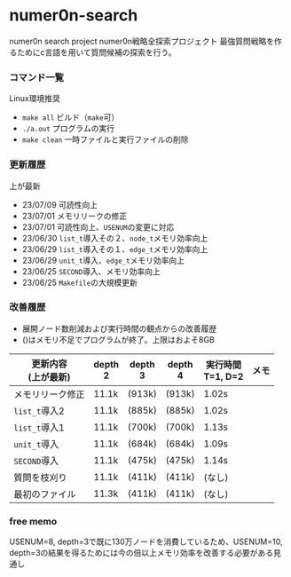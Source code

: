 # numer0n-search
numer0n search project
numer0n戦略全探索プロジェクト
最強質問戦略を作るためにc言語を用いて質問候補の探索を行う。

### コマンド一覧
Linux環境推奨
* `make all` ビルド（`make`可）
* `./a.out` プログラムの実行
* `make clean` 一時ファイルと実行ファイルの削除

### 更新履歴
上が最新
* 23/07/09 可読性向上
* 23/07/01 メモリリークの修正
* 23/07/01 可読性向上、`USENUM`の変更に対応
* 23/06/30 `list_t`導入その２、`node_t`メモリ効率向上
* 23/06/29 `list_t`導入その１、`edge_t`メモリ効率向上
* 23/06/29 `unit_t`導入、`edge_t`メモリ効率向上
* 23/06/25 `SECOND`導入、メモリ効率向上
* 23/06/25 `Makefile`の大規模更新

### 改善履歴
* 展開ノード数削減および実行時間の観点からの改善履歴
* ()はメモリ不足でプログラムが終了。上限はおよそ8GB

| 更新内容<br>(上が最新) | depth<br>2 | depth<br>3 | depth<br>4 | 実行時間<br>T=1, D=2 | メモ | 
| ---------- | ---------- | ---------- | ---------- | -------------------- | ---- |
| メモリリーク修正 | 11.1k | (913k) | (913k) | 1.02s  |  |
| `list_t`導入2    | 11.1k | (885k) | (885k) | 1.02s  |  |
| `list_t`導入1    | 11.1k | (700k) | (700k) | 1.13s  |  |
| `unit_t`導入     | 11.1k | (684k) | (684k) | 1.09s  |  |
| `SECOND`導入     | 11.1k | (475k) | (475k) | 1.14s  |  |
| 質問を枝刈り     | 11.1k | (411k) | (411k) | (なし) |  |
| 最初のファイル   | 11.3k | (411k) | (411k) | (なし) |  |

### free memo
USENUM=8, depth=3で既に130万ノードを消費しているため、USENUM=10, depth=3の結果を得るためには今の倍以上メモリ効率を改善する必要がある見通し



